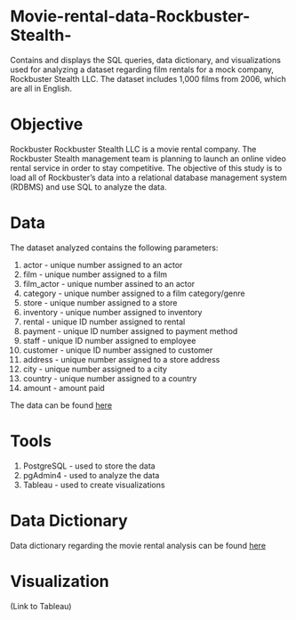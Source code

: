 # Movie-rental-data-Rockbuster-Stealth-
Contains and displays the SQL queries, data dictionary, and visualizations used for analyzing a dataset regarding film rentals for a mock company, Rockbuster Stealth LLC. The dataset includes 1,000 films from 2006, which are all in English. 

# Objective
Rockbuster 
Rockbuster Stealth LLC is a movie rental company. The Rockbuster Stealth management team is planning to launch an online video rental service in order to stay competitive. The objective of this study is to load all of Rockbuster’s data into a relational database management system (RDBMS) and use SQL to analyze the data.

# Data
The dataset analyzed contains the following parameters: 
1. actor - unique number assigned to an actor
2. film - unique number assigned to a film
3. film_actor - unique number assined to an actor 
4. category - unique number assigned to a film category/genre
5. store - unique number assigned to a store
6. inventory - unique number assigned to inventory 
7. rental - unique ID number assigned to rental
8. payment - unique ID number assigned to payment method
9. staff - unique ID number assigned to employee
10. customer - unique ID number assigned to customer
11. address - unique number assigned to a store address
12. city - unique number assigned to a city
13. country - unique number assigned to a country 
14. amount - amount paid

The data can be found [here](xxx) 

# Tools
1. PostgreSQL - used to store the data
2. pgAdmin4 - used to analyze the data
3. Tableau - used to create visualizations 

# Data Dictionary
Data dictionary regarding the movie rental analysis can be found [here](https://github.com/petermaci/Movie-rental-data-Rockbuster-Stealth-/blob/main/Rockbuster%20Data%20Dictionary.pdf)

# Visualization
(Link to Tableau) 
